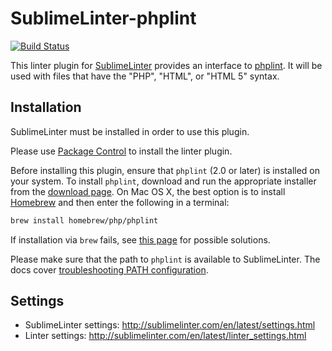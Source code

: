 SublimeLinter-phplint
=========================

[![Build Status](https://travis-ci.org/SublimeLinter/SublimeLinter-phplint.svg?branch=master)](https://travis-ci.org/SublimeLinter/SublimeLinter-phplint)

This linter plugin for [SublimeLinter](https://github.com/SublimeLinter/SublimeLinter) provides an interface to [phplint](http://www.icosaedro.it/phplint/index.html).
It will be used with files that have the "PHP", "HTML", or "HTML 5" syntax.


## Installation

SublimeLinter must be installed in order to use this plugin. 

Please use [Package Control](https://packagecontrol.io) to install the linter plugin.

Before installing this plugin, ensure that `phplint` (2.0 or later) is installed on your system.
To install `phplint`, download and run the appropriate installer from the [download page](http://www.icosaedro.it/phplint/download.html). On Mac OS X, the best option is to install [Homebrew](http://brew.sh) and then enter the following in a terminal:

```sh
brew install homebrew/php/phplint
```

If installation via `brew` fails, see [this page](http://georgemastro.com/gcc-4-8-error-unrecognized-command-line-option-fnested-functions/) for possible solutions.

Please make sure that the path to `phplint` is available to SublimeLinter.
The docs cover [troubleshooting PATH configuration](http://sublimelinter.com/en/latest/troubleshooting.html#finding-a-linter-executable).


## Settings

- SublimeLinter settings: http://sublimelinter.com/en/latest/settings.html
- Linter settings: http://sublimelinter.com/en/latest/linter_settings.html
